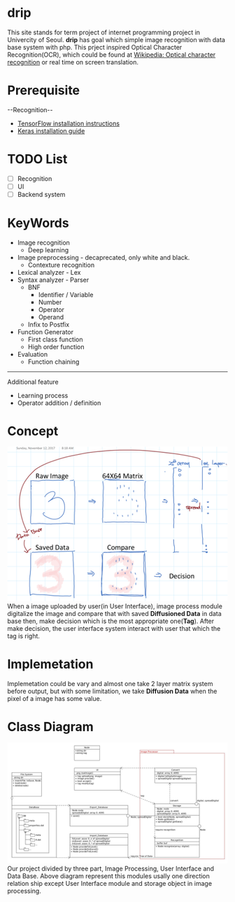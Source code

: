 # drip
 This site stands for term project of internet programming project in Univercity of Seoul.
**drip** has goal which simple image recognition with data base system with php. This prject inspired Optical Character Recognition(OCR), which could be found at [Wikipedia: Optical character recognition](https://en.wikipedia.org/wiki/Optical_character_recognition) or real time on screen translation.

# Prerequisite
--Recognition--
 * [TensorFlow installation instructions](https://www.tensorflow.org/install/)
 * [Keras installation guide](https://keras.io/#guiding-principles)

# TODO List
- [ ] Recognition
- [ ] UI
- [ ] Backend system

# KeyWords
* Image recognition
  * Deep learning
* Image preprocessing - decaprecated, only white and black.
  - Contexture recognition
* Lexical analyzer - Lex
* Syntax analyzer - Parser
  - BNF
  	- Identifier / Variable
	- Number
	- Operator
	- Operand
  * Infix to Postfix
* Function Generator
  - First class function
  - High order function
* Evaluation
  - Function chaining
---
Additional feature
  * Learning process
  * Operator addition / definition

# Concept
![alt test](/Concept/Pictures/Concept.png)
 When a image uploaded by user(in User Interface), image process module digitalize the
image and compare that with saved **Diffusioned Data** in data base then, make decision
which is the most appropriate one(**Tag**). After make decision, the user interface system
interact with user that which the tag is right.

# Implemetation
 Implemetation could be vary and almost one take 2 layer matrix system before output, but
with some limitation, we take **Diffusion Data** when the pixel of a image has some value.

# Class Diagram
![alt text](/Concept/Pictures/abstract.jpg)
 Our project divided by three part, Image Processing, User Interface and Data Base. Above
diagram represent this modules usally one direction relation ship except User Interface
module and storage object in image processing.
